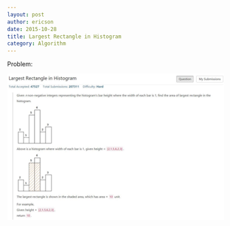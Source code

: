 ```yaml
---
layout: post
author: ericson
date: 2015-10-28
title: Largest Rectangle in Histogram
category: Algorithm
---
```


Problem:

![题目](https://github.com/ericsonyc/ericsonyc.github.io/blob/master/images/leetcode84.jpg)